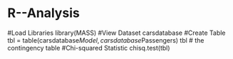 # R--Analysis
#Load Libraries
library(MASS) 
#View Dataset
carsdatabase
#Create Table
tbl = table(carsdatabase$Model, carsdatabase$Passengers)
tbl # the contingency table
#Chi-squared Statistic
chisq.test(tbl)
